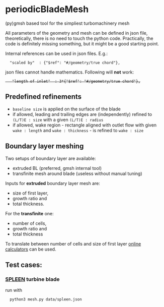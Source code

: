 # periodicBladeMesh
(py)gmsh based tool for the simpliest turbomachinery mesh

All parameters of the geometry and mesh can be defined in json file, theoretically, there is no need to touch the python code. Practically, the code is definitely missing something, but it might be a good starting point.

Internal references can be used in json files. E.g.:
```
  "scaled by"  : {"$ref": "#/geometry/true chord"},
```

json files cannot handle mathematics. Following will **not** work:

<strike>

```
   "length of inlet"  : 3*{"$ref": "#/geometry/true chord"},
```

</strike>

## Predefined refinements 

- `baseline size` is applied on the surface of the blade
- if allowed, leading and trailing edges are (independently) refined to `(L/T)E : size` with a given `(L/T)E : radius`
- if allowed, wake region - rectangle aligned with outlet flow with given `wake : length` and `wake : thickness` - is refined to `wake : size`

## Boundary layer meshing

Two setups of boundary layer are available:
  - extruded BL (preferred, gmsh internal tool)
  - transfinite mesh around blade (useless without manual tuning)

Inputs for **extruded** boundary layer mesh are:
- size of first layer, 
- growth ratio and 
- total thickness.

For the **transfinite** one:
- number of cells, 
- growth ratio and 
- total thickness

To translate between number of cells and size of first layer [online calculators](https://caefn.com/calculator/boundary-layer-mesh) can be used.

## Test cases:

### [SPLEEN](https://doi.org/10.5281/zenodo.7264761) turbine blade

run with 
```
  python3 mesh.py data/spleen.json
```

